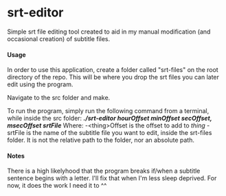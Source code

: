 # srt-editor

Simple srt file editing tool created to aid in my manual modification (and occasional creation) of subtitle files.

#### Usage
In order to use this application, create a folder called "srt-files" on the root directory of the repo. This will be where you drop the srt files you can later edit using the program.

Navigate to the src folder and make.

To run the program, simply run the following command from a terminal, while inside the src folder:
***./srt-editor hourOffset minOffset secOffset, msecOffset srtFile***
Where:
    -\<thing\>Offset is the offset to add to *thing*
    -srtFile is the name of the subtitle file you want to edit, inside the srt-files folder. It is not the relative path to the folder, nor an absolute path.

#### Notes
There is a high likelyhood that the program breaks if/when a subtitle sentence begins with a letter. I'll fix that when I'm less sleep deprived. For now, it does the work I need it to ^^